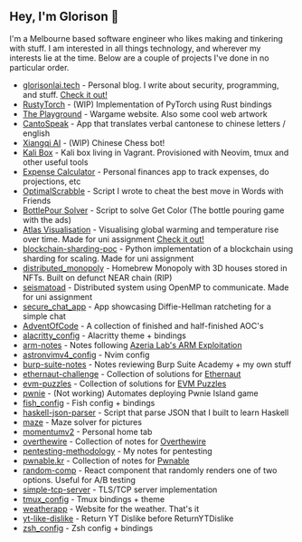 ## Hey, I'm Glorison 👋

I'm a Melbourne based software engineer who likes making and tinkering with stuff. 
I am interested in all things technology, and wherever my interests lie at the time. Below are a couple of projects I've done in no particular order.

- [glorisonlai.tech](https://github.com/glorisonlai/glorisonlai.tech) - Personal blog. I write about security, programming, and stuff. [Check it out!](https://glorisonlai.tech)
- [RustyTorch](https://github.com/glorisonlai/rustytorch) - (WIP) Implementation of PyTorch using Rust bindings
- [The Playground](https://github.com/glorisonlai/the-playground) - Wargame website. Also some cool web artwork
- [CantoSpeak](https://github.com/glorisonlai/canto-speak) - App that translates verbal cantonese to chinese letters / english 
- [Xiangqi AI](https://github.com/glorisonlai/xiangqi-ai) - (WIP) Chinese Chess bot!
- [Kali Box](https://github.com/glorisonlai/kali_config) - Kali box living in Vagrant. Provisioned with Neovim, tmux and other useful tools
- [Expense Calculator](https://github.com/glorisonlai/expense-calculator) - Personal finances app to track expenses, do projections, etc
- [OptimalScrabble](https://github.com/glorisonlai/OptimalScrabble) - Script I wrote to cheat the best move in Words with Friends
- [BottlePour Solver](https://github.com/glorisonlai/BottlePourer) - Script to solve Get Color (The bottle pouring game with the ads)
- [Atlas Visualisation](https://github.com/glorisonlai/atlas-visualisation) - Visualising global warming and temperature rise over time. Made for uni assignment [Check it out!](glorisonlai.github.io/atlas-visualisation)
- [blockchain-sharding-poc](https://github.com/glorisonlai/blockchain-sharding-poc) - Python implementation of a blockchain using sharding for scaling. Made for uni assignment
- [distributed_monopoly](https://github.com/glorisonlai/distributed_monopoly) - Homebrew Monopoly with 3D houses stored in NFTs. Built on defunct NEAR chain (RIP)
- [seismatoad](https://github.com/glorisonlai/seismatoad) - Distributed system using OpenMP to communicate. Made for uni assignment
- [secure_chat_app](https://github.com/glorisonlai/secure_chat_app) - App showcasing Diffie-Hellman ratcheting for a simple chat
- [AdventOfCode](https://github.com/glorisonlai/AdventOfCode) - A collection of finished and half-finished AOC's
- [alacritty_config](https://github.com/glorisonlai/alacritty_config) - Alacritty theme + bindings
- [arm-notes](https://github.com/glorisonlai/arm-notes) - Notes following [Azeria Lab's ARM Exploitation](https://azeria-labs.com/writing-arm-assembly-part-1/)
- [astronvimv4_config](https://github.com/glorisonlai/astronvimv4_config) - Nvim config
- [burp-suite-notes](https://github.com/glorisonlai/burp-suite-notes) - Notes reviewing Burp Suite Academy + my own stuff
- [ethernaut-challenge](https://github.com/glorisonlai/ethernaut-challenge) - Collection of solutions for [Ethernaut](https://ethernaut.openzeppelin.com/)
- [evm-puzzles](https://github.com/glorisonlai/evm-puzzles) - Collection of solutions for [EVM Puzzles](https://github.com/fvictorio/evm-puzzles)
- [pwnie](https://github.com/glorisonlai/pwnie) - (Not working) Automates deploying Pwnie Island game
- [fish_config](https://github.com/glorisonlai/fish_config) - Fish config + bindings
- [haskell-json-parser](https://github.com/glorisonlai/haskell-json-parser) - Script that parse JSON that I built to learn Haskell
- [maze](https://github.com/glorisonlai/maze) - Maze solver for pictures
- [momentumv2](https://github.com/glorisonlai/momentumv2) - Personal home tab
- [overthewire](https://github.com/glorisonlai/overthewire) - Collection of notes for [Overthewire](https://overthewire.org/)
- [pentesting-methodology](https://github.com/glorisonlai/pentesting-methodology) - My notes for pentesting
- [pwnable.kr](https://github.com/glorisonlai/pwnable.kr) - Collection of notes for [Pwnable](https://pwnable.kr)
- [random-comp](https://github.com/glorisonlai/random-comp) - React component that randomly renders one of two options. Useful for A/B testing
- [simple-tcp-server](https://github.com/glorisonlai/simple-tcp-server) - TLS/TCP server implementation
- [tmux_config](https://github.com/glorisonlai/tmux_config) - Tmux bindings + theme
- [weatherapp](https://github.com/glorisonlai/weatherapp) - Website for the weather. That's it
- [yt-like-dislike](https://github.com/glorisonlai/yt-like-dislike) - Return YT Dislike before ReturnYTDislike
- [zsh_config](https://github.com/glorisonlai/zsh_config) - Zsh config + bindings

